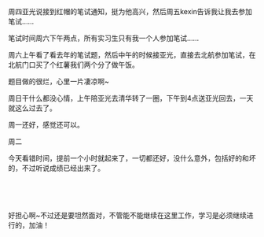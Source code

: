 <div id="sina_keyword_ad_area2" class="articalContent  ">
			<p>周四亚光说接到红帽的笔试通知，挺为他高兴，然后周五kexin告诉我让我去参加笔试……</P>
<p>笔试时间周六下午两点，所有实习生只有我一个人参加笔试……</P>
<p>周六上午看了看去年的笔试题，然后中午的时候接亚光，直接去北航参加笔试，在北航门口买了个红薯我们两个分了做午饭。</P>
<p>题目做的很烂，心里一片凄凉啊~</P>
<p>周日干什么都没心情，上午陪亚光去清华转了一圈，下午到4点送亚光回去，一天就这么过去了。</P>
<p>周一还好，感觉还可以。</P>
<p>周二</P>
<p>今天看错时间，提前一个小时就起来了，一切都还好，没什么意外，包括好的和坏的，不过听说成绩已经出来了。</P>
<p>&nbsp;<wbr></P>
<p>&nbsp;<wbr></P>
<p>好担心啊~不过还是要坦然面对，不管能不能继续在这里工作，学习是必须继续进行的，加油！</P>							
		</div>